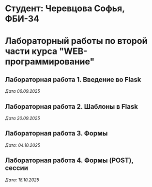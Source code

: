 # Студент: Черевцова Софья, ФБИ-34

# Лабораторный работы по второй части курса "WEB-программирование"

## Лабораторная работа 1. Введение во Flask

*Дата 06.09.2025*

## Лабораторная работа 2. Шаблоны в Flask

*Дата 20.09.2025*

## Лабораторная работа 3. Формы

*Дата: 04.10.2025*

## Лабораторная работа 4. Формы (POST), сессии

*Дата: 18.10.2025*
